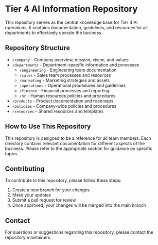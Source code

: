 # Tier 4 AI Information Repository

This repository serves as the central knowledge base for Tier 4 AI operations. It contains documentation, guidelines, and resources for all departments to effectively operate the business.

## Repository Structure

- `/company` - Company overview, mission, vision, and values
- `/departments` - Department-specific information and processes
  - `/engineering` - Engineering team documentation
  - `/sales` - Sales team processes and resources
  - `/marketing` - Marketing strategies and assets
  - `/operations` - Operational procedures and guidelines
  - `/finance` - Financial processes and reporting
  - `/hr` - Human resources policies and procedures
- `/products` - Product documentation and roadmaps
- `/policies` - Company-wide policies and procedures
- `/resources` - Shared resources and templates

## How to Use This Repository

This repository is designed to be a reference for all team members. Each directory contains relevant documentation for different aspects of the business. Please refer to the appropriate section for guidance on specific topics.

## Contributing

To contribute to this repository, please follow these steps:
1. Create a new branch for your changes
2. Make your updates
3. Submit a pull request for review
4. Once approved, your changes will be merged into the main branch

## Contact

For questions or suggestions regarding this repository, please contact the repository maintainers.